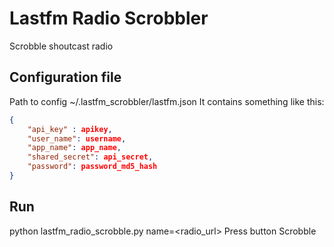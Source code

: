 # Lastfm Radio Scrobbler
Scrobble shoutcast radio 

## Configuration file
Path to config ~/.lastfm_scrobbler/lastfm.json
It contains something like this:
```json
{
	"api_key" : apikey,
	"user_name": username,
	"app_name": app_name,
	"shared_secret": api_secret,
	"password": password_md5_hash
}
```

## Run
python lastfm_radio_scrobble.py name=<radio_url>
Press button Scrobble
